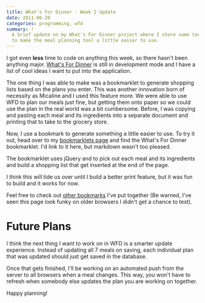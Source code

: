 ```yaml
---
title: What's For Dinner - Week 2 Update
date: 2011-06-20
categories: programming, wfd
summary: !
  A brief update on my What's For Dinner project where I share some tools I made
  to make the meal planning tool a little easier to use.
---
```


I got even **less** time to code on anything this week, so there hasn't been anything major. [What's For Dinner](http://wfd.thedahv.com/) is still in development mode and I have a list of cool ideas I want to put into the application.

The one thing I was able to make was a bookmarklet to generate shopping lists based on the plans you enter. This was another innovation born of necessity as Micaline and I used this feature more. We were able to use WFD to plan our meals just fine, but getting them onto paper so we could use the plan in the real world was a bit cumbersome. Before, I was copying and pasting each meal and its ingredients into a separate document and printing that to take to the grocery store.

Now, I use a bookmark to generate something a little easier to use. To try it out, head over to my [bookmarklets page](http://dl.dropbox.com/u/11288811/personal_ideas/bookmarklets/bookmarklets.html) and find the What's For Dinner bookmarklet. I'd link to it here, but markdown wasn't too pleased.

The bookmarklet uses jQuery and to pick out each meal and its ingredients and build a shopping list that get inserted at the end of the page.

I think this will tide us over until I build a better print feature, but it was fun to build and it works for now.

Feel free to check out [other bookmarks](http://dl.dropbox.com/u/11288811/personal_ideas/bookmarklets/bookmarklets.html) I've put together (Be warned, I've seen this page look funky on older browsers I didn't get a chance to test).

# Future Plans

I think the next thing I want to work on in WFD is a smarter update experience. Instead of updating all 7 meals on saving, each individual plan that was updated should just get saved in the database.

Once that gets finished, I'll be working on an automated push from the server to all browsers when a meal changes. This way, you won't have to refresh when somebody else updates the plan you are working on together.

Happy planning!
